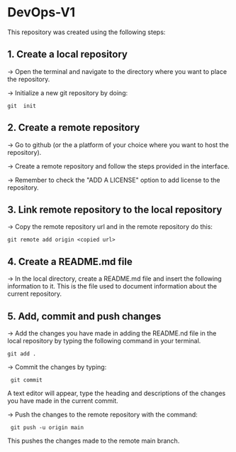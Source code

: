 # DevOps-V1

This repository was created using the following steps:

## 1. Create a local repository
-> Open the terminal and navigate to the directory where you want to place the repository.

-> Initialize a new git repository by doing:
```
git  init
```

## 2. Create a remote repository

-> Go to github (or the a platform of your choice where you want to host the repository).

-> Create a remote repository and follow the steps provided in the interface.

-> Remember to check the "ADD A LICENSE" option to add license to the repository.

## 3. Link remote repository to the local repository

-> Copy the remote repository url and in the remote repository do this:
```
git remote add origin <copied url>
```

## 4. Create a README.md file

-> In the local directory, create a README.md file and insert the following information to it. This is the file used to document information about the current repository.

## 5. Add, commit and push changes

-> Add the changes you have made in adding the README.nd file in the local repository by typing the following command in your terminal.
```
git add .
```
-> Commit the changes by typing:
```
 git commit
 ```

 A text editor will appear, type the heading and descriptions of the changes you have made in the current commit.

 -> Push the changes to the remote repository with the command:
```
 git push -u origin main
```
 This pushes the changes made to the remote main branch.
